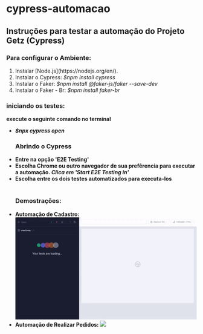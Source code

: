 # cypress-automacao
<h2>Instruções para testar a automação do Projeto Getz (Cypress)</h2>

### Para configurar o Ambiente:
<ol>
<li>Instalar [Node.js](https://nodejs.org/en/). </li>
<li>Instalar o Cypress: <i>$npm install cypress</i></li>
<li>Instalar o Faker: <i>$npm install @faker-js/faker --save-dev</i></li>
<li>Instalar o Faker - Br: <i>$npm install faker-br</i></li>
</ol>

### iniciando os testes:
<b>execute o seguinte comando no terminal<b>
<ul>
<li><i>$npx cypress open</i></li>  

### Abrindo o Cypress
<li>Entre na opção 'E2E Testing'</li>
<li>Escolha Chrome ou outro navegador de sua prefêrencia para executar a automação. <i>Clica em 'Start E2E Testing in'</i></li>
<li>Escolha entre os dois testes automatizados para executa-los</li>
<br>

### Demostrações:
<li>Automação de Cadastro:
<img src="cypress/videos/cadastro.gif"></li>
<li>Automação de Realizar Pedidos:
<img src="cypress/videos/fazer pedido.gif"></li>
</p>
</ul>

